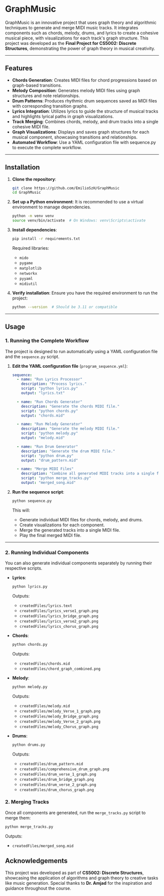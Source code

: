 # GraphMusic

GraphMusic is an innovative project that uses graph theory and algorithmic techniques to generate and merge MIDI music tracks. It integrates components such as chords, melody, drums, and lyrics to create a cohesive musical piece, with visualizations for each track's graph structure.
This project was developed as the **Final Project for CS5002: Discrete Structures**, demonstrating the power of graph theory in musical creativity.

---

## Features

- **Chords Generation**: Creates MIDI files for chord progressions based on graph-based transitions.
- **Melody Composition**: Generates melody MIDI files using graph structures and note relationships.
- **Drum Patterns**: Produces rhythmic drum sequences saved as MIDI files with corresponding transition graphs.
- **Lyrics Integration**: Utilizes lyrics to guide the structure of musical tracks and highlights lyrical paths in graph visualizations.
- **Track Merging**: Combines chords, melody, and drum tracks into a single cohesive MIDI file.
- **Graph Visualizations**: Displays and saves graph structures for each musical component, showcasing transitions and relationships.
- **Automated Workflow**: Use a YAML configuration file with sequence.py to execute the complete workflow.

---

## Installation

1. **Clone the repository**:
    ```bash
    git clone https://github.com/EmilioSzH/GraphMusic
    cd GraphMusic
    ```

2. **Set up a Python environment**:
    It is recommended to use a virtual environment to manage dependencies.
    ```bash
    python -m venv venv
    source venv/bin/activate  # On Windows: venv\Scripts\activate
    ```

3. **Install dependencies**:
    ```bash
    pip install -r requirements.txt
    ```

    Required libraries:
    - `mido`
    - `pygame`
    - `matplotlib`
    - `networkx`
    - `pyyaml`
    - `midiutil`

4. **Verify installation**:
    Ensure you have the required environment to run the project:
    ```bash
    python --version  # Should be 3.11 or compatible
    ```

---

## Usage
### 1. Running the Complete Workflow
The project is designed to run automatically using a YAML configuration file and the `sequence.py` script.

1. **Edit the YAML configuration file** (`program_sequence.yml`):
    ```yaml
    sequence:
      - name: "Run Lyrics Processor"
        description: "Process lyrics."
        script: "python lyrics.py"
        output: "lyrics.txt"

      - name: "Run Chords Generator"
        description: "Generate the chords MIDI file."
        script: "python chords.py"
        output: "chords.mid"

      - name: "Run Melody Generator"
        description: "Generate the melody MIDI file."
        script: "python melody.py"
        output: "melody.mid"

      - name: "Run Drum Generator"
        description: "Generate the drum MIDI file."
        script: "python drum.py"
        output: "drum_pattern.mid"

      - name: "Merge MIDI Files"
        description: "Combine all generated MIDI tracks into a single file."
        script: "python merge_tracks.py"
        output: "merged_song.mid"
    ```

2. **Run the sequence script**:
    ```bash
    python sequence.py
    ```
    This will:
    - Generate individual MIDI files for chords, melody, and drums.
    - Create visualizations for each component.
    - Merge the generated tracks into a single MIDI file.
    - Play the final merged MIDI file.

---

### 2. Running Individual Components
You can also generate individual components separately by running their respective scripts.

- **Lyrics**:
    ```bash
    python lyrics.py
    ```
    Outputs:
    - `createdFiles/lyrics.text`
    - `createdFiles/lyrics_verse1_graph.png`
    - `createdFiles/lyrics_bridge_graph.png`
    - `createdFiles/lyrics_verse2_graph.png`
    - `createdFiles/lyrics_chorus_graph.png`
    

- **Chords**:
    ```bash
    python chords.py
    ```
    Outputs:
    - `createdFiles/chords.mid`
    - `createdFiles/chord_graph_combined.png`

- **Melody**:
    ```bash
    python melody.py
    ```
    Outputs:
    - `createdFiles/melody.mid`
    - `createdFiles/melody_Verse_1_graph.png`
    - `createdFiles/melody_Bridge_graph.png`
    - `createdFiles/melody_Verse_2_graph.png`
    - `createdFiles/melody_Chorus_graph.png`

- **Drums**:
    ```bash
    python drums.py
    ```
    Outputs:
    - `createdFiles/drum_pattern.mid`
    - `createdFiles/comprehensive_drum_graph.png`
    - `createdFiles/drum_verse_1_graph.png`
    - `createdFiles/drum_bridge_graph.png`
    - `createdFiles/drum_verse_2_graph.png`
    - `createdFiles/drum_chorus_graph.png`

### 2. Merging Tracks
Once all components are generated, run the `merge_tracks.py` script to merge them:
```bash
python merge_tracks.py
```
Outputs:
- `createdFiles/merged_song.mid`


## Acknowledgements

This project was developed as part of **CS5002: Discrete Structures**, showcasing the application of algorithms and graph theory to creative tasks like music generation. Special thanks to **Dr. Amjad** for the inspiration and guidance throughout the course.
